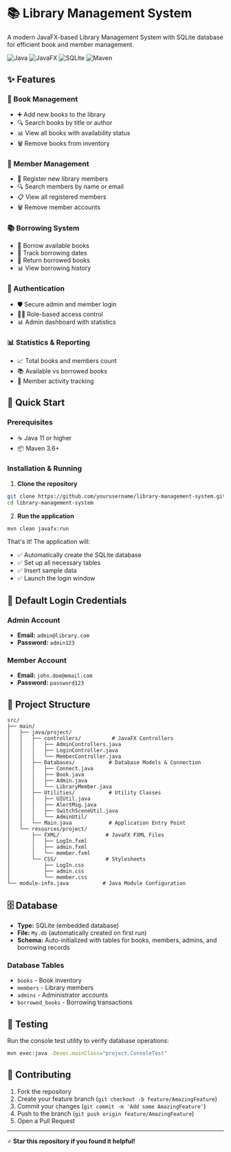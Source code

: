 # 📚 Library Management System

A modern JavaFX-based Library Management System with SQLite database for efficient book and member management.

![Java](https://img.shields.io/badge/Java-11+-blue.svg)
![JavaFX](https://img.shields.io/badge/JavaFX-17-orange.svg)
![SQLite](https://img.shields.io/badge/SQLite-3-green.svg)
![Maven](https://img.shields.io/badge/Maven-3.6+-red.svg)

## ✨ Features

### 📖 Book Management
- ➕ Add new books to the library
- 🔍 Search books by title or author
- 📊 View all books with availability status
- 🗑️ Remove books from inventory

### 👥 Member Management
- 👤 Register new library members
- 🔍 Search members by name or email
- 📋 View all registered members
- 🗑️ Remove member accounts

### 📚 Borrowing System
- 📖 Borrow available books
- 📅 Track borrowing dates
- 🔄 Return borrowed books
- 📊 View borrowing history

### 🔐 Authentication
- 🛡️ Secure admin and member login
- 👨‍💼 Role-based access control
- 📊 Admin dashboard with statistics

### 📊 Statistics & Reporting
- 📈 Total books and members count
- 📚 Available vs borrowed books
- 👥 Member activity tracking

## 🚀 Quick Start

### Prerequisites
- ☕ Java 11 or higher
- 📦 Maven 3.6+

### Installation & Running

1. **Clone the repository**
```bash
git clone https://github.com/yourusername/library-management-system.git
cd library-management-system
```

2. **Run the application**
```bash
mvn clean javafx:run
```

That's it! The application will:
- ✅ Automatically create the SQLite database
- ✅ Set up all necessary tables
- ✅ Insert sample data
- ✅ Launch the login window

## 🔑 Default Login Credentials

### Admin Account
- **Email:** `admin@library.com`
- **Password:** `admin123`

### Member Account
- **Email:** `john.doe@email.com`
- **Password:** `password123`

## 📁 Project Structure

```
src/
├── main/
│   ├── java/project/
│   │   ├── controllers/          # JavaFX Controllers
│   │   │   ├── AdminControllers.java
│   │   │   ├── LoginController.java
│   │   │   └── MemberController.java
│   │   ├── Databases/           # Database Models & Connection
│   │   │   ├── Connect.java
│   │   │   ├── Book.java
│   │   │   ├── Admin.java
│   │   │   └── LibraryMember.java
│   │   ├── Utilities/           # Utility Classes
│   │   │   ├── UIUtil.java
│   │   │   ├── AlertMsg.java
│   │   │   ├── SwitchSceneUtil.java
│   │   │   └── AdminUtil/
│   │   └── Main.java            # Application Entry Point
│   └── resources/project/
│       ├── FXML/               # JavaFX FXML Files
│       │   ├── LogIn.fxml
│       │   ├── admin.fxml
│       │   └── member.fxml
│       └── CSS/                # Stylesheets
│           ├── LogIn.css
│           ├── admin.css
│           └── member.css
└── module-info.java           # Java Module Configuration
```

## 🗄️ Database

- **Type:** SQLite (embedded database)
- **File:** `My.db` (automatically created on first run)
- **Schema:** Auto-initialized with tables for books, members, admins, and borrowing records

### Database Tables
- `books` - Book inventory
- `members` - Library members
- `admins` - Administrator accounts
- `borrowed_books` - Borrowing transactions

## 🧪 Testing

Run the console test utility to verify database operations:
```bash
mvn exec:java -Dexec.mainClass="project.ConsoleTest"
```

## 🤝 Contributing

1. Fork the repository
2. Create your feature branch (`git checkout -b feature/AmazingFeature`)
3. Commit your changes (`git commit -m 'Add some AmazingFeature'`)
4. Push to the branch (`git push origin feature/AmazingFeature`)
5. Open a Pull Request

---

⭐ **Star this repository if you found it helpful!**